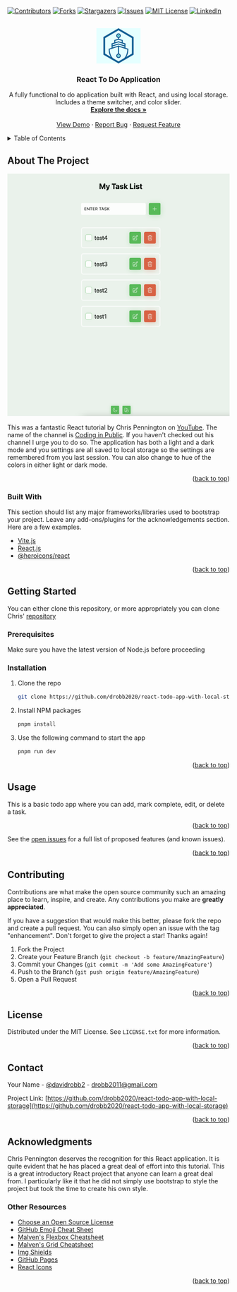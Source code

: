 <div id="top"></div>
<!--
*** Thanks for checking out the Best-README-Template. If you have a suggestion
*** that would make this better, please fork the repo and create a pull request
*** or simply open an issue with the tag "enhancement".
*** Don't forget to give the project a star!
*** Thanks again! Now go create something AMAZING! :D
-->

<!-- PROJECT SHIELDS -->
<!--
*** I'm using markdown "reference style" links for readability.
*** Reference links are enclosed in brackets [ ] instead of parentheses ( ).
*** See the bottom of this document for the declaration of the reference variables
*** for contributors-url, forks-url, etc. This is an optional, concise syntax you may use.
*** https://www.markdownguide.org/basic-syntax/#reference-style-links
-->
[![Contributors][contributors-shield]][contributors-url]
[![Forks][forks-shield]][forks-url]
[![Stargazers][stars-shield]][stars-url]
[![Issues][issues-shield]][issues-url]
[![MIT License][license-shield]][license-url]
[![LinkedIn][linkedin-shield]][linkedin-url]

<!-- PROJECT LOGO -->
<br />
<div align="center">
  <a href="https://github.com/drobb2020/drobb-README-template">
    <img src="images/logo-md.jpg" alt="Logo" width="100">
  </a>

  <h3 align="center">React To Do Application</h3>

  <p align="center">
    A fully functional to do application built with React, and using local storage. Includes a theme switcher, and color slider.
    <br />
    <a href="https://github.com/drobb2020/drobb-README-template"><strong>Explore the docs »</strong></a>
    <br />
    <br />
    <a href="https://github.com/drobb2020/drobb-README-template">View Demo</a>
    ·
    <a href="https://github.com/drobb2020/drobb-README-template/issues">Report Bug</a>
    ·
    <a href="https://github.com/drobb2020/drobb-README-template/issues">Request Feature</a>
  </p>
</div>

<!-- TABLE OF CONTENTS -->
<details>
  <summary>Table of Contents</summary>
  <ol>
    <li>
      <a href="#about-the-project">About The Project</a>
      <ul>
        <li><a href="#built-with">Built With</a></li>
      </ul>
    </li>
    <li>
      <a href="#getting-started">Getting Started</a>
      <ul>
        <li><a href="#prerequisites">Prerequisites</a></li>
        <li><a href="#installation">Installation</a></li>
      </ul>
    </li>
    <li><a href="#usage">Usage</a></li>
    <li><a href="#contributing">Contributing</a></li>
    <li><a href="#license">License</a></li>
    <li><a href="#contact">Contact</a></li>
    <li><a href="#acknowledgments">Acknowledgments</a></li>
  </ol>
</details>

<!-- ABOUT THE PROJECT -->
## About The Project

[![Product Name Screen Shot][product-screenshot]](https://example.com)

This was a fantastic React tutorial by Chris Pennington on [YouTube](https://www.youtube.com/watch?v=yjRv73QZ7tw). The name of the channel is [Coding in Public](https://www.youtube.com/c/CodinginPublic). If you haven't checked out his channel I urge you to do so.
The application has both a light and a dark mode and you settings are all saved to local storage so the settings are remembered from you last session. You can also change to hue of the colors in either light or dark mode.

<p align="right">(<a href="#top">back to top</a>)</p>

### Built With

This section should list any major frameworks/libraries used to bootstrap your project. Leave any add-ons/plugins for the acknowledgements section. Here are a few examples.

* [Vite.js](https://vitejs.dev/)
* [React.js](https://reactjs.org/)
* [@heroicons/react](https://heroicons.com/)

<p align="right">(<a href="#top">back to top</a>)</p>

<!-- GETTING STARTED -->
## Getting Started

You can either clone this repository, or more appropriately you can clone Chris' [repository](https://github.com/coding-in-public/react-color-theme-switcher/tree/finished-code)

### Prerequisites

Make sure you have the latest version of Node.js before proceeding

### Installation

1. Clone the repo
  
   ```sh
   git clone https://github.com/drobb2020/react-todo-app-with-local-storage
   ```

2. Install NPM packages

   ```sh
   pnpm install
   ```

3. Use the following command to start the app

   ```sh
   pnpm run dev
   ```

<p align="right">(<a href="#top">back to top</a>)</p>

<!-- USAGE EXAMPLES -->
## Usage

This is a basic todo app where you can add, mark complete, edit, or delete a task.

<p align="right">(<a href="#top">back to top</a>)</p>

See the [open issues](https://github.com/drobb2020/react-todo-app-with-local-storage) for a full list of proposed features (and known issues).

<p align="right">(<a href="#top">back to top</a>)</p>

<!-- CONTRIBUTING -->
## Contributing

Contributions are what make the open source community such an amazing place to learn, inspire, and create. Any contributions you make are **greatly appreciated**.

If you have a suggestion that would make this better, please fork the repo and create a pull request. You can also simply open an issue with the tag "enhancement".
Don't forget to give the project a star! Thanks again!

1. Fork the Project
2. Create your Feature Branch (`git checkout -b feature/AmazingFeature`)
3. Commit your Changes (`git commit -m 'Add some AmazingFeature'`)
4. Push to the Branch (`git push origin feature/AmazingFeature`)
5. Open a Pull Request

<p align="right">(<a href="#top">back to top</a>)</p>

<!-- LICENSE -->
## License

Distributed under the MIT License. See `LICENSE.txt` for more information.

<p align="right">(<a href="#top">back to top</a>)</p>

<!-- CONTACT -->
## Contact

Your Name - [@davidrobb2](https://twitter.com/davidrobb2) - drobb2011@gmail.com

Project Link: [https://github.com/drobb2020/react-todo-app-with-local-storage](https://github.com/drobb2020/react-todo-app-with-local-storage)

<p align="right">(<a href="#top">back to top</a>)</p>

<!-- ACKNOWLEDGMENTS -->
## Acknowledgments

Chris Pennington deserves the recognition for this React application. It is quite evident that he has placed a great deal of effort into this tutorial. This is a great introductory React project that anyone can learn a great deal from. I particularly like it that he did not simply use bootstrap to style the project but took the time to create his own style.

### Other Resources

* [Choose an Open Source License](https://choosealicense.com)
* [GitHub Emoji Cheat Sheet](https://www.webpagefx.com/tools/emoji-cheat-sheet)
* [Malven's Flexbox Cheatsheet](https://flexbox.malven.co/)
* [Malven's Grid Cheatsheet](https://grid.malven.co/)
* [Img Shields](https://shields.io)
* [GitHub Pages](https://pages.github.com)
* [React Icons](https://react-icons.github.io/react-icons/search)

<p align="right">(<a href="#top">back to top</a>)</p>

<!-- MARKDOWN LINKS & IMAGES -->
<!-- https://www.markdownguide.org/basic-syntax/#reference-style-links -->
[contributors-shield]: https://img.shields.io/github/contributors/drobb2020/react-todo-app-with-local-storage.svg?style=for-the-badge
[contributors-url]: https://github.com/drobb2020/react-todo-app-with-local-storage/graphs/contributors
[forks-shield]: https://img.shields.io/github/forks/drobb2020/react-todo-app-with-local-storage.svg?style=for-the-badge
[forks-url]: https://github.com/drobb2020/react-todo-app-with-local-storage/network/members
[stars-shield]: https://img.shields.io/github/stars/drobb2020/react-todo-app-with-local-storage.svg?style=for-the-badge
[stars-url]: https://github.com/drobb2020/react-todo-app-with-local-storage/stargazers
[issues-shield]: https://img.shields.io/github/issues/drobb2020/react-todo-app-with-local-storage.svg?style=for-the-badge
[issues-url]: https://github.com/drobb2020/react-todo-app-with-local-storage/issues
[license-shield]: https://img.shields.io/github/license/drobb2020/react-todo-app-with-local-storage.svg?style=for-the-badge
[license-url]: https://github.com/drobb2020/react-todo-app-with-local-storage/blob/master/LICENSE.txt
[linkedin-shield]: https://img.shields.io/badge/-LinkedIn-black.svg?style=for-the-badge&logo=linkedin&colorB=555
[linkedin-url]: https://linkedin.com/in/othneildrew
[product-screenshot]: images/screenshot.png
